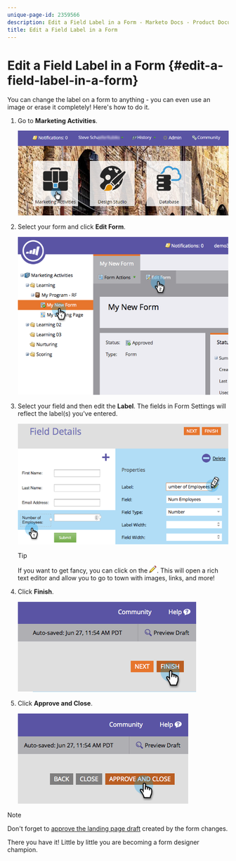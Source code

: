 ```yaml
---
unique-page-id: 2359566
description: Edit a Field Label in a Form - Marketo Docs - Product Documentation
title: Edit a Field Label in a Form
---
```


# Edit a Field Label in a Form {#edit-a-field-label-in-a-form}

You can change the label on a form to anything - you can even use an image or erase it completely! Here's how to do it.

1. Go to **Marketing Activities**.

   ![](assets/login-marketing-activities-3.png)

1. Select your form and click **Edit Form**.

   ![](assets/image2014-9-15-17-3a26-3a27.png)

1. Select your field and then edit the **Label**. The fields in Form Settings will reflect the label(s) you've entered.

   ![](assets/image2014-9-15-17-3a26-3a42.png)

   >[!TIP]
   >
   >If you want to get fancy, you can click on the ![pencil](assets/image2014-9-15-17-3a27-3a7.png). This will open a rich text editor and allow you to go to town with images, links, and more!

1. Click **Finish**.

   ![](assets/image2014-9-15-17-3a27-3a26.png)

1. Click **Approve and Close**.

   ![](assets/image2014-9-15-17-3a27-3a44.png)

>[!NOTE]
>
>Don't forget to [approve the landing page draft](/help/marketo/product-docs/demand-generation/landing-pages/understanding-landing-pages/approve-unapprove-or-delete-a-landing-page.md) created by the form changes.

There you have it! Little by little you are becoming a form designer champion.
